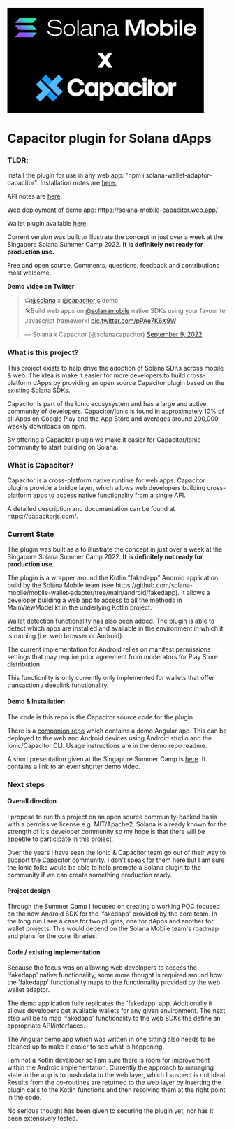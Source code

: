 <img src="https://github.com/nolsonlabs/solana-capacitor-dapp/blob/main/Solana-Mobile-x-Capacitor.png?raw=true">.

<h1>Capacitor plugin for Solana dApps</h1>

  <h3>TLDR;</h3>
  <p>Install the plugin for use in any web app: "npm i solana-wallet-adaptor-capacitor". Installation notes are <a href="https://github.com/nolsonlabs/solana-capacitor-dapp-demo/blob/main/README.md">here.</a></p>

  <p>API notes are <a href="https://github.com/nolsonlabs/solana-capacitor-dapp/blob/main/API.md">here</a>.</p>

  <p>Web deployment of demo app: https://solana-mobile-capacitor.web.app/</p>

  <p>Wallet plugin available <a href="https://github.com/nolsonlabs/solana-capacitor-wallet">here</a>.

  <p>Current version was built to illustrate the concept in just over a week at the Singapore Solana Summer Camp 2022. <b>It is definitely not ready for production use.</b></p>

  <p>Free and open source. Comments, questions, feedback and contributions most welcome.</p>

  <p><b>Demo video on Twitter</b></p>

  <blockquote class="twitter-tweet"><p lang="en" dir="ltr">📺<a href="https://twitter.com/solana?ref_src=twsrc%5Etfw">@solana</a> x <a href="https://twitter.com/capacitorjs?ref_src=twsrc%5Etfw">@capacitorjs</a> demo<br>🛠️Build web apps on <a href="https://twitter.com/solanamobile?ref_src=twsrc%5Etfw">@solanamobile</a> native SDKs using your favourite Javascript framework! <a href="https://t.co/pPAe7K6X9W">pic.twitter.com/pPAe7K6X9W</a></p>&mdash; Solana x Capacitor (@solanacapacitor) <a href="https://twitter.com/solanacapacitor/status/1568079874937733120?ref_src=twsrc%5Etfw">September 9, 2022</a></blockquote>

  <h3>What is this project?</h3>
  <p>This project exists to help drive the adoption of Solana SDKs across mobile & web. The idea is make it easier for more developers to build cross-platform dApps by providing an open source Capacitor plugin based on the existing Solana SDKs.<p>
    
  <p>Capacitor is part of the Ionic ecosysystem and has a large and active community of developers. Capacitor/Ionic is found in approximately 10% of all Apps on Google Play and the App Store and averages around 200,000 weekly downloads on npm.</p>
  
  <p>By offering a Capacitor plugin we make it easier for Capacitor/Ionic community to start building on Solana.</p>
  
  <h3>What is Capacitor?</h3>
  <p>Capacitor is a cross-platform native runtime for web apps. Capacitor plugins provide a bridge layer, which allows web developers building cross-platform apps to access native functionality from a single API.<p>
  <p>A detailed description and documentation can be found at https://capacitorjs.com/.<p>

  <h3>Current State</h3>
  <p>The plugin was built as a to illustrate the concept in just over a week at the Singapore Solana Summer Camp 2022. <b>It is definitely not ready for production use.</b></p>
  <p>The plugin is a wrapper around the Kotlin "fakedapp" Android application build by the Solana Mobile team (see https://github.com/solana-mobile/mobile-wallet-adapter/tree/main/android/fakedapp). It allows a developer building a web app to access to all the methods in MainViewModel.kt in the underlying Kotlin project.</p>
  <p>Wallet detection functionality has also been added. The plugin is able to detect which apps are installed and available in the environment in which it is running (i.e. web browser or Android).</p>
  <p>The current implementation for Android relies on manifest permissions settings that may require prior agreement from moderators for Play Store distribution.</p>
  <p>This functionlity is only currently only implemented for wallets that offer transaction / deeplink functionality.</p>
  <h4>Demo & Installation</h4>
  <p>The code is this repo is the Capacitor source code for the plugin.</p>
  <p>There is a <a href="https://github.com/nolsonlabs/solana-capacitor-dapp-demo">companion repo</a> which contains a demo Angular app. This can be deployed to the web and Android devices using Android studio and the Ionic/Capacitor CLI. Usage instructions are in the demo repo readme.<p>

  <p>A short presentation given at the Singapore Summer Camp is <a href="https://docs.google.com/presentation/d/18OUGsrpjco8OxIglSzq0gu4s_Fqaz9uB/edit#slide=id.p1">here</a>. It contains a link to an even shorter demo video.</p>
  
  <h3>Next steps</h3>
  <h4>Overall direction</h4>
  <p>I propose to run this project on an open source community-backed basis with a permissive license e.g. MIT/Apache2. Solana is already known for the strength of it's developer community so my hope is that there will be appetite to participate in this project.</p>
  <p>Over the years I have seen the Ionic & Capacitor team go out of their way to support the Capacitor community. I don't speak for them here but I am sure the Ionic folks would be able to help promote a Solana plugin to the community if we can create something production ready.</p>
  <h4>Project design</h4>
  <p>Through the Summer Camp I focused on creating a working POC focused on the new Android SDK for the 'fakedapp' provided by the core team. In the long run I see a case for two plugins, one for dApps and another for wallet projects. This would depend on the Solana Mobile team's roadmap and plans for the core libraries.</p>

  <h4>Code / existing implementation</h4>
  <p>Because the focus was on allowing web developers to access the 'fakedapp' native functionality, some more thought is required around how the 'fakedapp' functionality maps to the functionality provided by the web wallet adaptor.</p>
  <p>The demo application fully replicates the 'fakedapp' app. Additionally it allows developers get available wallets for any given environment. The next step will be to map 'fakedapp' functionality to the web SDKs the define an appropriate API/interfaces.</p>
  <p>The Angular demo app which was written in one sitting also needs to be cleaned up to make it easier to see what is happening.</p>
  <p>I am not a Kotlin developer so I am sure there is room for improvement within the Android implementation. Currently the approach to managing state in the app is to push data to the web layer, which I suspect is not ideal. Results from the co-routines are returned to the web layer by inserting the plugin calls to the Kotlin functions and then resolving them at the right point in the code.</p>
  <p>No serious thought has been given to securing the plugin yet, nor has it been extensively tested.</p>
